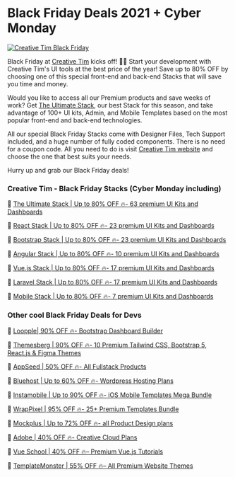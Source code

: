 # Black Friday Deals 2021 + Cyber Monday

[![Creative Tim Black Friday](https://blogct.creative-tim.com/blog/content/images/2021/11/the-ultimate-stack.jpg)](https://www.creative-tim.com/campaign?utm_medium=social&utm_source=github&utm_campaign=awesome+black+friday+2021)

Black Friday at [Creative Tim](https://www.creative-tim.com/campaign?utm_medium=social&utm_source=github&utm_campaign=awesome+black+friday+2021) kicks off! 🖤🖤
Start your development with Creative Tim's UI tools at the best price of the year! Save up to 80% OFF by choosing one of this special front-end and back-end Stacks that will save you time and money.

Would you like to access all our Premium products and save weeks of work? Get [The Ultimate Stack](https://www.creative-tim.com/product/buy/bundle/ultimate-stack-bf-2021?utm_medium=social&utm_source=github&utm_campaign=awesome+black+friday+2021), our best Stack for this season, and take advantage of 100+ UI kits, Admin, and Mobile Templates based on the most popular front-end and back-end technologies. 

All our special Black Friday Stacks come with Designer Files, Tech Support included, and a huge number of fully coded components. There is no need for a coupon code. All you need to do is visit [Creative Tim website](https://www.creative-tim.com/campaign?utm_medium=social&utm_source=github&utm_campaign=awesome+black+friday+2021) and choose the one that best suits your needs.

Hurry up and grab our Black Friday deals!


### Creative Tim - Black Friday Stacks (Cyber Monday including)

🎁  [The Ultimate Stack | Up to 80% OFF 🔥- 63 premium UI Kits and Dashboards]( https://www.creative-tim.com/product/buy/bundle/ultimate-stack-bf-2021?utm_medium=social&utm_source=github&utm_campaign=awesome+black+friday+2021)

🎁  [React Stack | Up to 80% OFF 🔥- 23 premium UI Kits and Dashboards](https://www.creative-tim.com/product/buy/bundle/react-stack-bf-2021?utm_medium=social&utm_source=github&utm_campaign=awesome+black+friday+2021)

🎁  [Bootstrap Stack | Up to 80% OFF 🔥- 23 premium UI Kits and Dashboards](https://www.creative-tim.com/product/buy/bundle/bootstrap-stack-bf-2021?utm_medium=social&utm_source=github&utm_campaign=awesome+black+friday+2021)

🎁  [Angular Stack | Up to 80% OFF 🔥- 10 premium UI Kits and Dashboards](https://www.creative-tim.com/product/buy/bundle/angular-stack-bf-2021?utm_medium=social&utm_source=github&utm_campaign=awesome+black+friday+2021)

🎁  [Vue.js Stack | Up to 80% OFF 🔥- 17 premium UI Kits and Dashboards]( https://www.creative-tim.com/product/buy/bundle/vuejs-stack-bf-2021?utm_medium=social&utm_source=github&utm_campaign=awesome+black+friday+2021)

🎁  [Laravel Stack | Up to 80% OFF 🔥- 17 premium UI Kits and Dashboards](https://www.creative-tim.com/product/buy/bundle/laravel-stack-bf-2021?utm_medium=social&utm_source=github&utm_campaign=awesome+black+friday+2021)

🎁  [Mobile Stack | Up to 80% OFF 🔥- 7 premium UI Kits and Dashboards](https://www.creative-tim.com/product/buy/bundle/mobile-stack-bf-2021?utm_medium=social&utm_source=github&utm_campaign=awesome+black+friday+2021)

### Other cool Black Friday Deals for Devs
🎁 [Loopple| 90% OFF 🔥- Bootstrap Dashboard Builder](https://www.loopple.com/)

🎁 [Themesberg | 90% OFF 🔥- 10 Premium Tailwind CSS, Bootstrap 5, React.js & Figma Themes](https://a.paddle.com/v2/click/113942/122967?link=3531)

🎁 [AppSeed | 50% OFF 🔥- All Fullstack Products](https://appseed.us/bundles/black-friday)

🎁 [Bluehost | Up to 60% OFF 🔥- Wordpress Hosting Plans](https://www.bluehost.com/track/creativetim/)

🎁 [Instamobile | Up to 90% OFF 🔥- iOS Mobile Templates Mega Bundle](https://www.instamobile.io/)

🎁 [WrapPixel | 95% OFF 🔥- 25+ Premium Templates Bundle](https://www.wrappixel.com/)

🎁 [Mockplus | Up to 72% OFF 🔥- all Product Design plans](http://www.mockplus.com/)

🎁 [Adobe | 40% OFF 🔥- Creative Cloud Plans](https://www.adobe.com/creativecloud.html)

🎁 [Vue School | 40% OFF 🔥– Premium Vue.js Tutorials](https://vueschool.io/sales/blackfriday?ref=creativetim)

🎁 [TemplateMonster | 55% OFF 🔥– All Premium Website Themes](https://www.templatemonster.com/sale/?sort=bestsellers?aff=creativetim&utm_campaign=blackfriday2021&utm_source=creativetim&utm_medium=referral)

